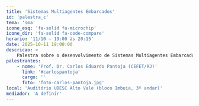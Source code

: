 ```yaml
---
title: 'Sistemas Multiagentes Embarcados'
id: 'palestra_c'
tema: 'sma'
icone_esq: 'fa-solid fa-microchip'
icone_dir: 'fa-solid fa-code-compare'
horario: '11/10 – 19:00 às 20:15'
date: 2025-10-11 19:00:00
descricao: >
    Palestra sobre o desenvolvimento de Sistemas Multiagentes Embarcados com desafios envolvendo eletrônica, programação de baixo nível e sistemas cognitivos, com destaque para o uso de spin-off do Jason sobre GNU/Linux e integração IoT.
palestrantes:
    - nome: 'Prof. Dr. Carlos Eduardo Pantoja (CEFET/RJ)'
      link: '#carlospantoja'
      cargo: ''
      foto: 'foto-carlos-pantoja.jpg'
local: 'Auditório UDESC Alto Vale (bloco Imbuia, 3º andar)'
mediador: 'A definir'
---
```

